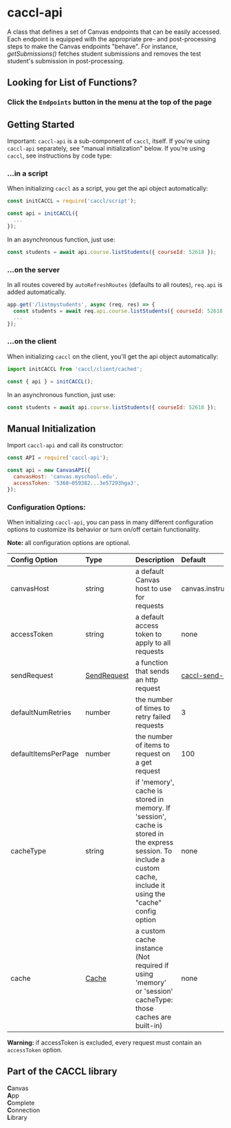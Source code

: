 # caccl-api
A class that defines a set of Canvas endpoints that can be easily accessed. Each endpoint is equipped with the appropriate pre- and post-processing steps to make the Canvas endpoints "behave". For instance, _getSubmissions()_ fetches student submissions and removes the test student's submission in post-processing.

## Looking for List of Functions?

### Click the `Endpoints` button in the menu at the top of the page

## Getting Started

Important: `caccl-api` is a sub-component of `caccl`, itself. If you're using `caccl-api` separately, see "manual initialization" below. If you're using `caccl`, see instructions by code type:

### ...in a script

When initializing `caccl` as a script, you get the api object automatically:

```js
const initCACCL = require('caccl/script');

const api = initCACCL({
  ...
});
```

In an asynchronous function, just use:

```js
const students = await api.course.listStudents({ courseId: 52618 });
```

### ...on the server

In all routes covered by `autoRefreshRoutes` (defaults to all routes), `req.api` is added automatically.

```js
app.get('/listmystudents', async (req, res) => {
  const students = await req.api.course.listStudents({ courseId: 52618 });
  ...
});
```

### ...on the client

When initializing `caccl` on the client, you'll get the api object automatically:

```js
import initCACCL from 'caccl/client/cached';

const { api } = initCACCL();
```

In an asynchronous function, just use:

```js
const students = await api.course.listStudents({ courseId: 52618 });
```

## Manual Initialization

Import `caccl-api` and call its constructor:

```js
const API = require('caccl-api');

const api = new CanvasAPI({
  canvasHost: 'canvas.myschool.edu',
  accessToken: '5368~059382...3e57293hga3',
});
```

### Configuration Options:

When initializing `caccl-api`, you can pass in many different configuration options to customize its behavior or turn on/off certain functionality.

**Note:** all configuration options are optional.

Config Option | Type | Description | Default
:--- | :--- | :--- | :---
canvasHost | string | a default Canvas host to use for requests | canvas.instructure.com
accessToken | string | a default access token to apply to all requests | none
sendRequest | [SendRequest](https://github.com/harvard-edtech/caccl-send-request) | a function that sends an http request | [caccl-send-request](https://github.com/harvard-edtech/caccl-send-request)
defaultNumRetries | number | the number of times to retry failed requests | 3
defaultItemsPerPage | number | the number of items to request on a get request | 100
cacheType | string | if 'memory', cache is stored in memory. If 'session', cache is stored in the express session. To include a custom cache, include it using the "cache" config option | none
cache | [Cache](https://github.com/harvard-edtech/caccl-api/blob/master/contributor-docs/Cache.md) | a custom cache instance (Not required if using 'memory' or 'session' cacheType: those caches are built-in) | none

**Warning:** if accessToken is excluded, every request must contain an `accessToken` option.

## Part of the CACCL library
**C**anvas  
**A**pp  
**C**omplete  
**C**onnection  
**L**ibrary  

